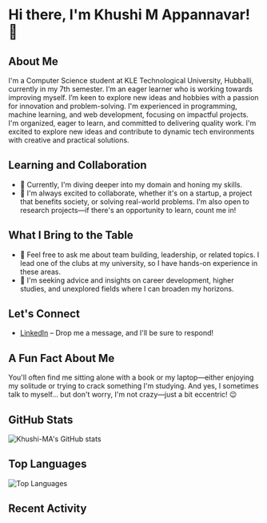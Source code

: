 # Hi there, I'm Khushi M Appannavar! 👋  

## About Me

I'm a Computer Science student at KLE Technological University, Hubballi, currently in my 7th semester. I’m an eager learner who is working towards improving myself. I’m keen to explore new ideas and hobbies with a passion for innovation and problem-solving. I'm experienced in programming, machine learning, and web development, focusing on impactful projects. I'm organized, eager to learn, and committed to delivering quality work. I'm excited to explore new ideas and contribute to dynamic tech environments with creative and practical solutions.

## Learning and Collaboration

- 🌱 Currently, I'm diving deeper into my domain and honing my skills.  
- 👯 I'm always excited to collaborate, whether it's on a startup, a project that benefits society, or solving real-world problems. I'm also open to research projects—if there's an opportunity to learn, count me in!  

## What I Bring to the Table  

- 💬 Feel free to ask me about team building, leadership, or related topics. I lead one of the clubs at my university, so I have hands-on experience in these areas.  
- 🤔 I'm seeking advice and insights on career development, higher studies, and unexplored fields where I can broaden my horizons.  

## Let's Connect  

- [LinkedIn](https://linkedin.com/in/khushi-appannavar) – Drop me a message, and I'll be sure to respond!  

## A Fun Fact About Me  

You'll often find me sitting alone with a book or my laptop—either enjoying my solitude or trying to crack something I'm studying. And yes, I sometimes talk to myself... but don't worry, I'm not crazy—just a bit eccentric! 😉   

## GitHub Stats  

![Khushi-MA's GitHub stats](https://github-readme-stats.vercel.app/api?username=Khushi-MA&show_icons=true&theme=radical)  

## Top Languages  

![Top Languages](https://github-readme-stats.vercel.app/api/top-langs/?username=Khushi-MA&layout=compact&theme=radical)  

## Recent Activity  

<!--START_SECTION:activity-->  
<!--END_SECTION:activity-->  
